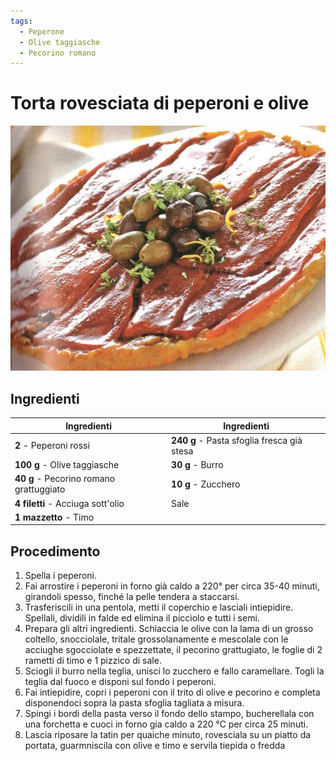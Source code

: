 ```yaml
---
tags:
  - Peperone
  - Olive taggiasche
  - Pecorino romano
---
```

# Torta rovesciata di peperoni e olive

![](../../img/Torta-rovesciata-di-peperoni-e-olive.webp)

## Ingredienti

| Ingredienti                  | Ingredienti             |
| ---------------------------- | ----------------------- |
| **2** - Peperoni rossi | **240 g** - Pasta sfoglia fresca già stesa |
| **100 g** - Olive taggiasche | **30 g** - Burro |
| **40 g** - Pecorino romano grattuggiato | **10 g** - Zucchero |
| **4 filetti** - Acciuga sott'olio | Sale |
| **1 mazzetto** - Timo | |

## Procedimento

1. Spella i peperoni. 
1. Fai arrostire i peperoni in forno già caldo a 220° per circa 35-40 minuti, girandoli spesso, finché la pelle tendera a staccarsi.
1. Trasferiscili in una pentola, metti il coperchio e lasciali intiepidire. Spellali, dividili in falde ed elimina il picciolo e tutti i semi.
1. Prepara gli altri ingredienti. Schiaccia le olive con la lama di un grosso coltello, snocciolale, tritale grossolanamente e mescolale con le acciughe sgocciolate e spezzettate, il pecorino grattugiato, le foglie di 2 rametti di timo e 1 pizzico di sale.
1. Sciogli il burro nella teglia, unisci lo zucchero e fallo caramellare. Togli la teglia dal fuoco e disponi sul fondo i peperoni. 
1. Fai intiepidire, copri i peperoni con il trito di olive e pecorino e completa disponendoci sopra la pasta sfoglia tagliata a misura. 
1. Spingi i bordi della pasta verso il fondo dello stampo, bucherellala con una forchetta e cuoci in forno gia caldo a 220 °C per circa 25 minuti. 
1. Lascia riposare la tatin per quaiche minuto, rovesciala su un piatto da portata, guarmniscila con olive e timo e servila tiepida o fredda
